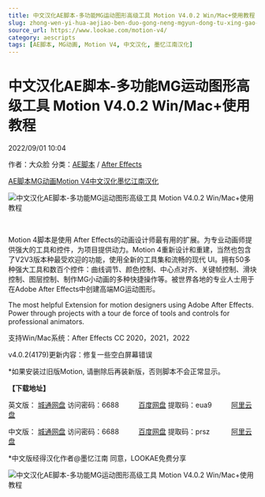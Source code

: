 ```yaml
---
title: 中文汉化AE脚本-多功能MG运动图形高级工具 Motion V4.0.2 Win/Mac+使用教程
slug: zhong-wen-yi-hua-aejiao-ben-duo-gong-neng-mgyun-dong-tu-xing-gao-ji-gong-ju-motion-v4-0-2-win-mac-shi-yong-jiao-cheng
source_url: https://www.lookae.com/motion-v4/
category: aescripts
tags: [AE脚本, MG动画, Motion V4, 中文汉化, 墨忆江南汉化]
---
```

# 中文汉化AE脚本-多功能MG运动图形高级工具 Motion V4.0.2 Win/Mac+使用教程

2022/09/01 10:04

作者：大众脸
分类：[AE脚本](https://www.lookae.com/after-effects/aescripts/) / [After Effects](https://www.lookae.com/after-effects/)

[AE脚本](https://www.lookae.com/tag/ae%e8%84%9a%e6%9c%ac/)[MG动画](https://www.lookae.com/tag/mg%e5%8a%a8%e7%94%bb/)[Motion V4](https://www.lookae.com/tag/motion-v4/)[中文汉化](https://www.lookae.com/tag/%e4%b8%ad%e6%96%87%e6%b1%89%e5%8c%96/)[墨忆江南汉化](https://www.lookae.com/tag/mychn/)

![中文汉化AE脚本-多功能MG运动图形高级工具 Motion V4.0.2 Win/Mac+使用教程](https://www.lookae.com/wp-content/uploads/2022/08/Motion4.jpg "中文汉化AE脚本-多功能MG运动图形高级工具 Motion V4.0.2 Win/Mac+使用教程-LookAE.com")

﻿

Motion 4脚本是使用 After Effects的动画设计师最有用的扩展。为专业动画师提供强大的工具和控件，为项目提供动力。Motion 4重新设计和重建，当然也包含了V2V3版本种最受欢迎的功能，使用全新的工具集和流畅的现代 UI。拥有50多种强大工具和数百个控件：曲线调节、颜色控制、中心点对齐、关键帧控制、滑块控制、图层控制、制作MG小动画的多种快捷操作等。被世界各地的专业人士用于在Adobe After Effects中创建高端MG运动图形。

The most helpful Extension for motion designers using Adobe After Effects. Power through projects with a tour de force of tools and controls for professional animators.

支持Win/Mac系统：After Effects CC 2020，2021，2022

v4.0.2(4179)更新内容：修复一些空白屏幕错误

\*如果安装过旧版Motion, 请删除后再装新版，否则脚本不会正常显示。

**【下载地址】**

英文版： [城通网盘](https://url70.ctfile.com/f/2827370-662272207-b4c606?p=4431) 访问密码：6688          [百度网盘](https://pan.baidu.com/s/1R2O7r7SEYROaBms1xrNLPQ?pwd=eua9) 提取码：eua9          [阿里云盘](https://www.aliyundrive.com/s/FvZ1EVGtfuY)

中文版： [城通网盘](https://url70.ctfile.com/f/2827370-666081125-9d143f?p=4431) 访问密码：6688          [百度网盘](https://pan.baidu.com/s/1cEcHt_TrjEfpIIwbWmmPtQ?pwd=prsz) 提取码：prsz           [阿里云盘](https://www.aliyundrive.com/s/g9PVcNF9fpr)

\*中文版经得汉化作者@墨忆江南 同意，LOOKAE免费分享

![中文汉化AE脚本-多功能MG运动图形高级工具 Motion V4.0.2 Win/Mac+使用教程](https://img.alicdn.com/imgextra/i3/705956171/O1CN01ehAhRh1vSMthGAL1m_!!705956171.jpg "中文汉化AE脚本-多功能MG运动图形高级工具 Motion V4.0.2 Win/Mac+使用教程-LookAE.com")
